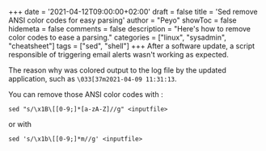 +++
date = '2021-04-12T09:00:00+02:00'
draft = false
title = 'Sed remove ANSI color codes for easy parsing'
author = "Peyo"
showToc = false
hidemeta = false
comments = false
description = "Here's how to remove color codes to ease a parsing."
categories = ["linux", "sysadmin", "cheatsheet"]
tags = ["sed", "shell"]
+++
After a software update, a script responsible of triggering email alerts wasn't working as expected.

The reason why was colored output to the log file by the updated application, such as `\033[37m2021-04-09 11:31:13`.

You can remove those ANSI color codes with :
```shell
sed "s/\x1B\[[0-9;]*[a-zA-Z]//g" <inputfile>
```
or with
```shell
sed 's/\x1b\[[0-9;]*m//g' <inputfile>
```
